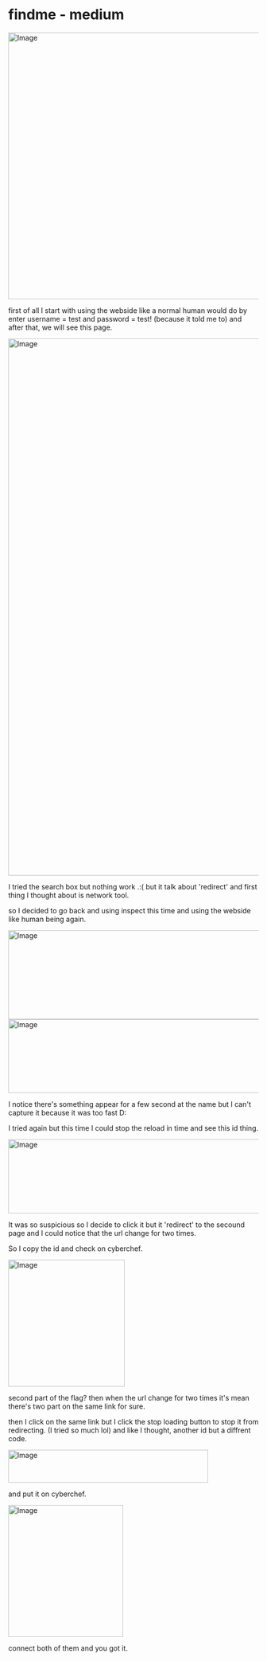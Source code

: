 <h1>findme - medium</h1>

<img width="624" height="536" alt="Image" src="https://github.com/user-attachments/assets/23fe92d7-bd07-4936-9a9c-c1e18ff9a32b" />



first of all I start with using the webside like a normal human would do by enter username = test and password = test! (because it told me to)
and after that, we will see this page.

<img width="1919" height="1079" alt="Image" src="https://github.com/user-attachments/assets/53a1ff2b-dbbc-4283-a158-96a00fc74b28" />

I tried the search box but nothing work .:(
but it talk about 'redirect' and first thing I thought about is network tool.

so I decided to go back and using inspect this time and using the webside like human being again.

<img width="869" height="179" alt="Image" src="https://github.com/user-attachments/assets/34aa1eea-20b7-4693-b5ff-0676eaec9810" />
<img width="860" height="148" alt="Image" src="https://github.com/user-attachments/assets/f9d15b70-24ea-488c-acf5-a69d1a04c480" />

I notice there's something appear for a few second at the name but I can't capture it because it was too fast D:

I tried again but this time I could stop the reload in time and see this id thing.

<img width="817" height="149" alt="Image" src="https://github.com/user-attachments/assets/d448a128-8167-4f64-84e9-a16ed93efcbb" />

It was so suspicious so I decide to click it but it 'redirect' to the secound page and I could notice that the url change for two times.

So I copy the id and check on cyberchef.

<img width="234" height="255" alt="Image" src="https://github.com/user-attachments/assets/f6245ca7-3e81-451f-9119-d763ee223716" />

second part of the flag? then when the url change for two times it's mean there's two part on the same link for sure.

then I click on the same link but I click the stop loading button to stop it from redirecting. (I tried so much lol)
and like I thought, another id but a diffrent code.

<img width="402" height="66" alt="Image" src="https://github.com/user-attachments/assets/557e2c0a-dab9-4e2f-bbdb-8d7d1b984ae5" />

and put it on cyberchef.

<img width="231" height="265" alt="Image" src="https://github.com/user-attachments/assets/765f7ec3-8a2a-4484-a06a-538042cf3b01" />

connect both of them and you got it.
